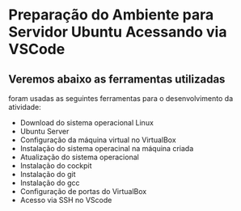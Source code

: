 # Preparação do Ambiente para Servidor Ubuntu Acessando via VSCode

## Veremos abaixo as ferramentas utilizadas

foram usadas as seguintes ferramentas para o desenvolvimento da atividade:
    
- Download do sistema operacional Linux
-  Ubuntu Server 
- Configuração da máquina virtual no VirtualBox
- Instalação do sistema operacinal na máquina criada
- Atualização do sistema operacional
- Instalação do cockpit
- Instalação do git
- Instalação do gcc
- Configuração de portas do VirtualBox
- Acesso via SSH no VScode